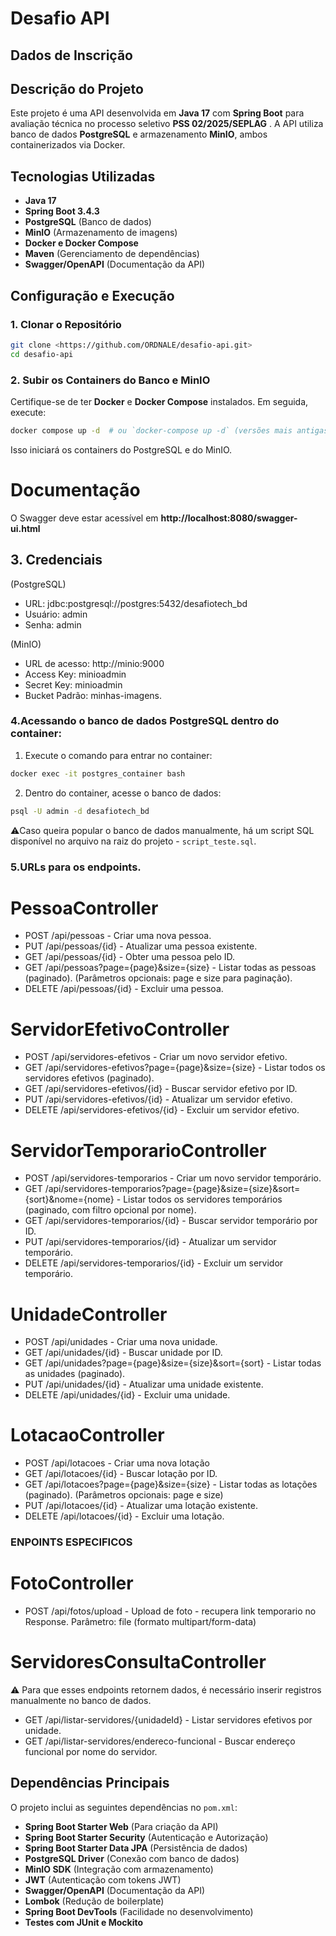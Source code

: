 # Desafio API

## Dados de Inscrição


## Descrição do Projeto
Este projeto é uma API desenvolvida em **Java 17** com **Spring Boot** para avaliação técnica no processo seletivo **PSS 02/2025/SEPLAG** .
A API utiliza banco de dados **PostgreSQL** e armazenamento **MinIO**, ambos containerizados via Docker.

## Tecnologias Utilizadas
- **Java 17**
- **Spring Boot 3.4.3**
- **PostgreSQL** (Banco de dados)
- **MinIO** (Armazenamento de imagens)
- **Docker e Docker Compose**
- **Maven** (Gerenciamento de dependências)
- **Swagger/OpenAPI** (Documentação da API)

## Configuração e Execução
### 1. Clonar o Repositório
```sh
git clone <https://github.com/ORDNALE/desafio-api.git>
cd desafio-api
```

### 2. Subir os Containers do Banco e MinIO

Certifique-se de ter **Docker** e **Docker Compose** instalados. Em seguida, execute:
```sh
docker compose up -d  # ou `docker-compose up -d` (versões mais antigas)
```
Isso iniciará os containers do PostgreSQL e do MinIO.

# Documentação
O Swagger deve estar acessível em **http://localhost:8080/swagger-ui.html**


## 3. Credenciais
(PostgreSQL)
 - URL: jdbc:postgresql://postgres:5432/desafiotech_bd
 - Usuário: admin
 - Senha: admin

(MinIO)
 - URL de acesso: http://minio:9000
 - Access Key: minioadmin
 - Secret Key: minioadmin
 - Bucket Padrão: minhas-imagens.


### 4.Acessando o banco de dados PostgreSQL dentro do container:

1. Execute o comando para entrar no container:
```sh
docker exec -it postgres_container bash
```
2. Dentro do container, acesse o banco de dados:
```sh
psql -U admin -d desafiotech_bd
```
⚠️Caso queira popular o banco de dados manualmente, há um script SQL disponível no arquivo na raiz do projeto - `script_teste.sql`.     

### 5.URLs para os endpoints.
# PessoaController
 - POST /api/pessoas - Criar uma nova pessoa.
 - PUT /api/pessoas/{id} - Atualizar uma pessoa existente.
 - GET /api/pessoas/{id} - Obter uma pessoa pelo ID.
 - GET /api/pessoas?page={page}&size={size} - Listar todas as pessoas (paginado).
(Parâmetros opcionais: page e size para paginação).
 - DELETE /api/pessoas/{id} - Excluir uma pessoa.

# ServidorEfetivoController
 - POST /api/servidores-efetivos - Criar um novo servidor efetivo.
 - GET /api/servidores-efetivos?page={page}&size={size} - Listar todos os servidores
   efetivos (paginado).
 - GET /api/servidores-efetivos/{id} - Buscar servidor efetivo por ID.
 - PUT /api/servidores-efetivos/{id} - Atualizar um servidor efetivo.
 - DELETE /api/servidores-efetivos/{id} - Excluir um servidor efetivo.

# ServidorTemporarioController
 - POST /api/servidores-temporarios - Criar um novo servidor temporário.
 - GET /api/servidores-temporarios?page={page}&size={size}&sort={sort}&nome={nome} -   Listar todos os servidores temporários (paginado, com filtro opcional por nome).
 - GET /api/servidores-temporarios/{id} - Buscar servidor temporário por ID.
 - PUT /api/servidores-temporarios/{id} - Atualizar um servidor temporário.
 - DELETE /api/servidores-temporarios/{id} - Excluir um servidor temporário.

# UnidadeController
 - POST /api/unidades - Criar uma nova unidade.
 - GET /api/unidades/{id} - Buscar unidade por ID.
 - GET /api/unidades?page={page}&size={size}&sort={sort} - Listar todas as unidades
   (paginado).
 - PUT /api/unidades/{id} - Atualizar uma unidade existente.
 - DELETE /api/unidades/{id} - Excluir uma unidade.

# LotacaoController
 - POST /api/lotacoes - Criar uma nova lotação
 - GET /api/lotacoes/{id} - Buscar lotação por ID.
 - GET /api/lotacoes?page={page}&size={size} - Listar todas as lotações (paginado).
   (Parâmetros opcionais: page e size)
 - PUT /api/lotacoes/{id} - Atualizar uma lotação existente.
 - DELETE /api/lotacoes/{id} - Excluir uma lotação.

### ENPOINTS ESPECIFICOS
# FotoController
 - POST /api/fotos/upload - Upload de foto - recupera link temporario no Response.
   Parâmetro: file (formato multipart/form-data)

# ServidoresConsultaController
⚠️ Para que esses endpoints retornem dados, é necessário inserir registros manualmente no banco de dados.
 - GET /api/listar-servidores/{unidadeId} - Listar servidores efetivos por unidade.
 - GET /api/listar-servidores/endereco-funcional - Buscar endereço funcional por nome do  servidor.

## Dependências Principais
O projeto inclui as seguintes dependências no `pom.xml`:
- **Spring Boot Starter Web** (Para criação da API)
- **Spring Boot Starter Security** (Autenticação e Autorização)
- **Spring Boot Starter Data JPA** (Persistência de dados)
- **PostgreSQL Driver** (Conexão com banco de dados)
- **MinIO SDK** (Integração com armazenamento)
- **JWT** (Autenticação com tokens JWT)
- **Swagger/OpenAPI** (Documentação da API)
- **Lombok** (Redução de boilerplate)
- **Spring Boot DevTools** (Facilidade no desenvolvimento)
- **Testes com JUnit e Mockito**


